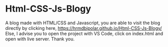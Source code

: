 # Html-CSS-Js-Blogy
A blog made with HTML/CSS and Javascript, 
you are able to visit the blog directly by clicking here, https://hrmdbipolar.github.io/Html-CSS-Js-Blogy/
Else, I advise you to open the project with VS Code, click on index.html and open with live server.
Thank you.
